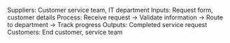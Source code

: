 Suppliers: Customer service team, IT department
Inputs: Request form, customer details
Process: Receive request → Validate information → Route to department → Track progress
Outputs: Completed service request
Customers: End customer, service team
